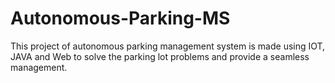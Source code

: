 # Autonomous-Parking-MS
This project of autonomous parking management system is made using IOT, JAVA and Web to solve the parking lot problems and provide a seamless management.

